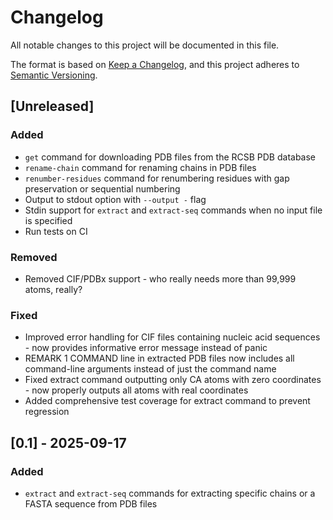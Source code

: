 # Changelog

All notable changes to this project will be documented in this file.

The format is based on [Keep a Changelog](https://keepachangelog.com/en/1.1.0/),
and this project adheres to [Semantic Versioning](https://semver.org/spec/v2.0.0.html).

## [Unreleased]

### Added
- `get` command for downloading PDB files from the RCSB PDB database
- `rename-chain` command for renaming chains in PDB files
- `renumber-residues` command for renumbering residues with gap preservation or sequential numbering
- Output to stdout option with `--output -` flag
- Stdin support for `extract` and `extract-seq` commands when no input file is specified
- Run tests on CI

### Removed
- Removed CIF/PDBx support - who really needs more than 99,999 atoms, really?

### Fixed
- Improved error handling for CIF files containing nucleic acid sequences - now provides informative error message instead of panic
- REMARK 1 COMMAND line in extracted PDB files now includes all command-line arguments instead of just the command name
- Fixed extract command outputting only CA atoms with zero coordinates - now properly outputs all atoms with real coordinates
- Added comprehensive test coverage for extract command to prevent regression

## [0.1] - 2025-09-17

### Added
- `extract` and `extract-seq` commands for extracting specific chains or a FASTA sequence from PDB files
